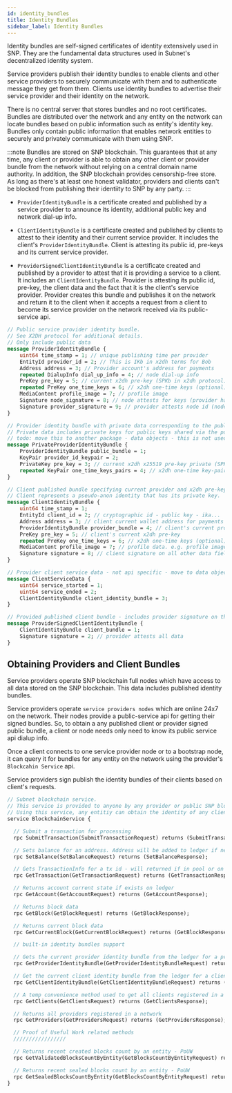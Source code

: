 ```yaml
---
id: identity_bundles
title: Identity Bundles
sidebar_label: Identity Bundles
---
```


Identity bundles are self-signed certificates of identity extensively used in SNP. They are the fundamental data structures used in Subnet's decentralized identity system.

Service providers publish their identity bundles to enable clients and other service providers to securely communicate with them and to authenticate message they get from them. Clients use identity bundles to advertise their service provider and their identity on the network.

There is no central server that stores bundles and no root certificates. Bundles are distributed over the network and any entity on the network can locate bundles based on public information such as entity's identity key. Bundles only contain public information that enables network entities to securely and privately communicate with them using SNP.

:::note
Bundles are stored on SNP blockchain. This guarantees that at any time, any client or provider is able to obtain any other client or provider bundle from the network without relying on a central domain name authority. In addition, the SNP blockchain provides censorship-free store. As long as there's at least one honest validator, providers and clients can't be blocked from publishing their identiity to SNP by any party.
:::

- `ProviderIdentityBundle` is a certificate created and published by a service provider to announce its identity, additional public key and network dial-up info.

- `ClientIdentityBundle` is a certificate created and published by  clients to attest to their identity and their current service provider. It includes the client's `ProviderIdentityBundle`. Client is attesting its public id, pre-keys and its current service provider.

- `ProviderSignedClientIdentityBundle` is a certificate created and published by a provider to attest that it is providing a service to a client. It includes an `ClientIdentityBundle`. Provider is attesting its public id, pre-key, the client data and the fact that it is the client's service provider. Provider creates this bundle and publishes it on the network and return it to the client when it accepts a request from a client to become its service provider on the network received via its public-service api.

```protobuf
// Public service provider identity bundle.
// See X2DH protocol for additional details.
// Only include public data
message ProviderIdentityBundle {
    uint64 time_stamp = 1; // unique publishing time per provider
    EntityId provider_id = 2; // This is IKb in x2dh terms for Bob
    Address address = 3; // Provider account's address for payments
    repeated DialupInfo dial_up_info = 4; // node dial-up info
    PreKey pre_key = 5; // current x2dh pre-key (SPKb in x2dh protocol)
    repeated PreKey one_time_keys = 6; // x2dh one-time keys (optional)
    MediaContent profile_image = 7; // profile image
    Signature node_signature = 8; // node attests for keys (provider has node private key)
    Signature provider_signature = 9; // provider attests node id (node belongs to provider)
}

// Provider identity bundle with private data corresponding to the public data.
// Private data includes private keys for public keys shared via the public bundle
// todo: move this to another package - data objects - this is not used in the api
message PrivateProviderIdentityBundle {
    ProviderIdentityBundle public_bundle = 1;
    KeyPair provider_id_keypair = 2;
    PrivateKey pre_key = 3; // current x2dh x25519 pre-key private (SPKb in x2dh protocol)
    repeated KeyPair one_time_keys_pairs = 4; // x2dh one-time key-pairs (optional)
}

// Client published bundle specifying current provider and x2dh pre-keys
// Client represents a pseudo-anon identity that has its private key.
message ClientIdentityBundle {
    uint64 time_stamp = 1;
    EntityId client_id = 2; // cryptographic id - public key - ika...
    Address address = 3; // client current wallet address for payments
    ProviderIdentityBundle provider_bundle = 4; // client's current provider
    PreKey pre_key = 5; // client's current x2dh pre-key
    repeated PreKey one_time_keys = 6; // x2dh one-time keys (optional)
    MediaContent profile_image = 7; // profile data. e.g. profile image
    Signature signature = 8; // client signature on all other data fields
}

// Provider client service data - not api specific - move to data objects package
message ClientServiceData {
    uint64 service_started = 1;
    uint64 service_ended = 2;
    ClientIdentityBundle client_identity_bundle = 3;
}

// Provided published client bundle - includes provider signature on the data
message ProviderSignedClientIdentityBundle {
    ClientIdentityBundle client_bundle = 1;
    Signature signature = 2; // provider attests all data
}
```

## Obtaining Providers and Client Bundles

Service providers operate SNP blockchain full nodes which have access to all data stored on the SNP blockchain. This data includes published identity bundles.

Service providers operate `service providers nodes` which are online 24x7 on the network. Their nodes provide a public-service api for getting their signed bundles. So, to obtain a any published client or provider signed public bundle, a client or node needs only need to know its public service api dialup info.

Once a client connects to one service provider node or to a bootstrap node, it can query it for bundles for any entity on the network using the provider's `Blockcahin Service` api.

Service providers sign publish the identity bundles of their clients based on client's requests.

```protobuf
// Subnet blockchain service.
// This service is provided to anyone by any provider or public SNP blockchain api provider.
// Using this service, any entitiy can obtain the identity of any client or provider on the network.
service BlockchainService {

  // Submit a transaction for processing
  rpc SubmitTransaction(SubmitTransactionRequest) returns (SubmitTransactionResponse);

  // Sets balance for an address. Address will be added to ledger if needed. Used in genesis only.
  rpc SetBalance(SetBalanceRequest) returns (SetBalanceResponse);

  // Gets TransactionInfo for a tx id - will returned if in pool or on ledger
  rpc GetTransaction(GetTransactionRequest) returns (GetTransactionResponse);

  // Returns account current state if exists on ledger
  rpc GetAccount(GetAccountRequest) returns (GetAccountResponse);

  // Returns block data
  rpc GetBlock(GetBlockRequest) returns (GetBlockResponse);

  // Returns current block data
  rpc GetCurrentBlock(GetCurrentBlockRequest) returns (GetBlockResponse);

  // built-in identity bundles support

  // Gets the current provider identity bundle from the ledger for a provider id
  rpc GetProviderIdentityBundle(GetProviderIdentityBundleRequest) returns (GetProviderIdentityBundleResponse);

  // Get the current client identity bundle from the ledger for a client id
  rpc GetClientIdentityBundle(GetClientIdentityBundleRequest) returns (GetClientIdentityBundleResponse);

  // A temp convenience method used to get all clients registered in a network
  rpc GetClients(GetClientsRequest) returns (GetClientsResponse);

  // Returns all providers registered in a network
  rpc GetProviders(GetProvidersRequest) returns (GetProvidersResponse);

  // Proof of Useful Work related methods
  /////////////////

  // Returns recent created blocks count by an entity - PoUW
  rpc GetValidatedBlocksCountByEntity(GetBlocksCountByEntityRequest) returns (GetBlocksCountByEntityResponse);

  // Returns recent sealed blocks count by an entity - PoUW
  rpc GetSealedBlocksCountByEntity(GetBlocksCountByEntityRequest) returns (GetBlocksCountByEntityResponse);
}
```
